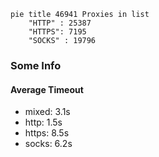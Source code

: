 
```mermaid
pie title 46941 Proxies in list
    "HTTP" : 25387
    "HTTPS": 7195
    "SOCKS" : 19796
```

### Some Info
#### Average Timeout

- mixed: 3.1s
- http: 1.5s
- https: 8.5s
- socks: 6.2s